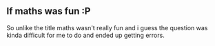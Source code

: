 ## If maths was fun :P
So unlike the title maths wasn't really fun and i guess the question was kinda difficult for me to do and ended up getting errors.
